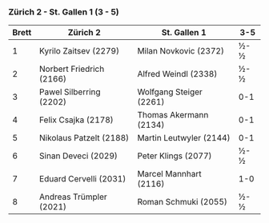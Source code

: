 ### Zürich 2 - St. Gallen 1 (3 - 5) 

| Brett | Zürich 2                 | St. Gallen 1            | 3-5 |
|-------|--------------------------|-------------------------|-----|
| 1     | Kyrilo Zaitsev (2279)    | Milan Novkovic (2372)   | ½-½ |
| 2     | Norbert Friedrich (2166) | Alfred Weindl (2338)    | ½-½ |
| 3     | Pawel Silberring (2202)  | Wolfgang Steiger (2261) | 0-1 |
| 4     | Felix Csajka (2178)      | Thomas Akermann (2134)  | 0-1 |
| 5     | Nikolaus Patzelt (2188)  | Martin Leutwyler (2144) | 0-1 |
| 6     | Sinan Deveci (2029)      | Peter Klings (2077)     | ½-½ |
| 7     | Eduard Cervelli (2031)   | Marcel Mannhart (2116)  | 1-0 |
| 8     | Andreas Trümpler (2021)  | Roman Schmuki (2055)    | ½-½ |
